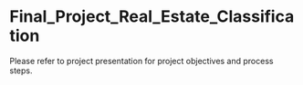 # Final_Project_Real_Estate_Classification

Please refer to project presentation for project objectives and process steps.